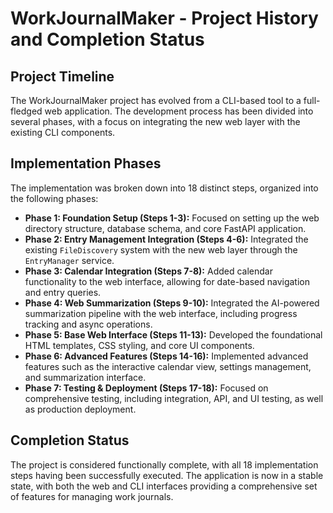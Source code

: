 # WorkJournalMaker - Project History and Completion Status

## Project Timeline

The WorkJournalMaker project has evolved from a CLI-based tool to a full-fledged web application. The development process has been divided into several phases, with a focus on integrating the new web layer with the existing CLI components.

## Implementation Phases

The implementation was broken down into 18 distinct steps, organized into the following phases:

- **Phase 1: Foundation Setup (Steps 1-3):** Focused on setting up the web directory structure, database schema, and core FastAPI application.
- **Phase 2: Entry Management Integration (Steps 4-6):** Integrated the existing `FileDiscovery` system with the new web layer through the `EntryManager` service.
- **Phase 3: Calendar Integration (Steps 7-8):** Added calendar functionality to the web interface, allowing for date-based navigation and entry queries.
- **Phase 4: Web Summarization (Steps 9-10):** Integrated the AI-powered summarization pipeline with the web interface, including progress tracking and async operations.
- **Phase 5: Base Web Interface (Steps 11-13):** Developed the foundational HTML templates, CSS styling, and core UI components.
- **Phase 6: Advanced Features (Steps 14-16):** Implemented advanced features such as the interactive calendar view, settings management, and summarization interface.
- **Phase 7: Testing & Deployment (Steps 17-18):** Focused on comprehensive testing, including integration, API, and UI testing, as well as production deployment.

## Completion Status

The project is considered functionally complete, with all 18 implementation steps having been successfully executed. The application is now in a stable state, with both the web and CLI interfaces providing a comprehensive set of features for managing work journals.